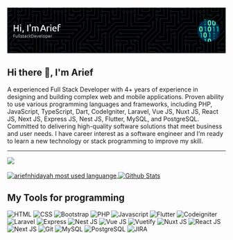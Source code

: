 ![Header](./github-header-image.png)

## Hi there 👋, I'm Arief
A experienced Full Stack Developer with 4+ years of experience in designing and building complex web and mobile applications. Proven ability to use various programming languages and frameworks, including PHP, JavaScript, TypeScript, Dart, CodeIgniter, Laravel, Vue JS, Nuxt JS, React JS, Next JS, Express JS, Nest JS, Flutter, MySQL, and PostgreSQL. Committed to delivering high-quality software solutions that meet business and user needs. I have career interest as a software engineer and I’m ready to learn a new technology or stack programming to improve my skill.

___

![](https://komarev.com/ghpvc/?username=ariefnhidayah&style=for-the-badge)

<p>
  <a href="https://github.com/ariefnhidayah">
    <img
         src="https://github-readme-stats.vercel.app/api/top-langs/?username=ariefnhidayah&theme=onedark&layout=compact"
         alt="ariefnhidayah most used languange"
         align="center"
         height="140"
     />
  </a>
  <a href="https://github.com/ariefnhidayah">
    <img
         src="https://github-readme-stats.vercel.app/api?username=ariefnhidayah&theme=onedark&show_icons=true"
         alt="Github Stats"
         align="center"
         height="140"
     />
  </a>
</p>

## My Tools for programming
![HTML](https://img.shields.io/badge/-HTML-FFFFFF?style=flat&logo=html5) ![CSS](https://img.shields.io/badge/-CSS-254BDD?style=flat&logo=css) ![Bootstrap](https://img.shields.io/badge/-Bootstrap-FFFFFF?style=flat&logo=bootstrap) ![PHP](https://img.shields.io/badge/-PHP-FFFFFF?style=flat&logo=php) ![Javascript](https://img.shields.io/badge/-Javascript-A1A1A1?style=flat&logo=javascript) ![Flutter](https://img.shields.io/badge/-Flutter-57B9E9?style=flat&logo=flutter) ![Codeigniter](https://img.shields.io/badge/-Codeigniter-FFFFFF?style=flat&logo=codeigniter) ![Laravel](https://img.shields.io/badge/-Laravel-FFFFFF?style=flat&logo=laravel) ![Express](https://img.shields.io/badge/-ExpressJS-32332B?style=flat&logo=express) ![Nest JS](https://img.shields.io/badge/-NestJS-E0234E?style=flat&logo=nestjs) ![Vue JS](https://img.shields.io/badge/-VueJS-FFFFFF?style=flat&logo=vuedotjs) ![Vuetify](https://img.shields.io/badge/-Vuetify-4CB483?style=flat&logo=vuetify) ![Nuxt JS](https://img.shields.io/badge/-NuxtJS-FFFFFF?style=flat&logo=nuxt) ![React JS](https://img.shields.io/badge/-ReactJS-FFFFFF?style=flat&logo=react) ![Next JS](https://img.shields.io/badge/-NextJS-61DAFB?style=flat&logo=nextdotjs) ![Git](https://img.shields.io/badge/-Git-FFFFFF?style=flat&logo=git) ![MySQL](https://img.shields.io/badge/-MySQL-FFFFFF?style=flat&logo=mysql) ![PostgreSQL](https://img.shields.io/badge/-PostgreSQL-FFFFFF?style=flat&logo=postgresql) ![JIRA](https://img.shields.io/badge/-JIRA-0052CC?style=flat&logo=jirasoftware)
